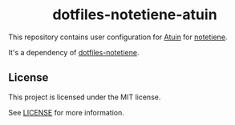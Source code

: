 <h1 align="center">dotfiles-notetiene-atuin</h1>

This repository contains user configuration for [Atuin](https://github.com/atuinsh/atuin) for [notetiene](https://github.com/notetiene).

It's a dependency of [dotfiles-notetiene](https://github.com/notetiene/dotfiles-notetiene).

## License
This project is licensed under the MIT license.

See [LICENSE](./LICENSE) for more information.
